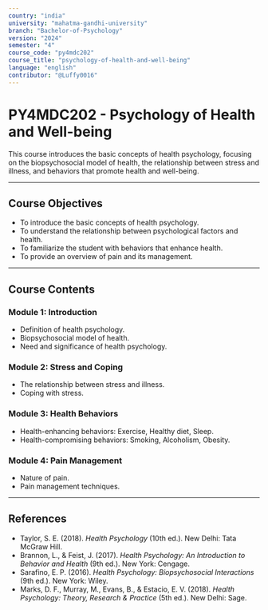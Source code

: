 ```yaml
---
country: "india"
university: "mahatma-gandhi-university"
branch: "Bachelor-of-Psychology"
version: "2024"
semester: "4"
course_code: "py4mdc202"
course_title: "psychology-of-health-and-well-being"
language: "english"
contributor: "@Luffy0016"
---
```

# PY4MDC202 - Psychology of Health and Well-being

This course introduces the basic concepts of health psychology, focusing on the biopsychosocial model of health, the relationship between stress and illness, and behaviors that promote health and well-being.

---
## Course Objectives

* To introduce the basic concepts of health psychology.
* To understand the relationship between psychological factors and health.
* To familiarize the student with behaviors that enhance health.
* To provide an overview of pain and its management.

---
## Course Contents

### Module 1: Introduction  
* Definition of health psychology.
* Biopsychosocial model of health.
* Need and significance of health psychology.

### Module 2: Stress and Coping  
* The relationship between stress and illness.
* Coping with stress.

### Module 3: Health Behaviors  
* Health-enhancing behaviors: Exercise, Healthy diet, Sleep.
* Health-compromising behaviors: Smoking, Alcoholism, Obesity.

### Module 4: Pain Management  
* Nature of pain.
* Pain management techniques.

---
## References
* Taylor, S. E. (2018). *Health Psychology* (10th ed.). New Delhi: Tata McGraw Hill.
* Brannon, L., & Feist, J. (2017). *Health Psychology: An Introduction to Behavior and Health* (9th ed.). New York: Cengage.
* Sarafino, E. P. (2016). *Health Psychology: Biopsychosocial Interactions* (9th ed.). New York: Wiley.
* Marks, D. F., Murray, M., Evans, B., & Estacio, E. V. (2018). *Health Psychology: Theory, Research & Practice* (5th ed.). New Delhi: Sage.